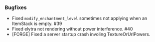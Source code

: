 ### Bugfixes
- Fixed `modify_enchantment_level` sometimes not applying when an ItemStack is empty. #39
- Fixed elytra not rendering without power interference. #40
- [FORGE] Fixed a server startup crash involing TextureOrUrlPowers.
